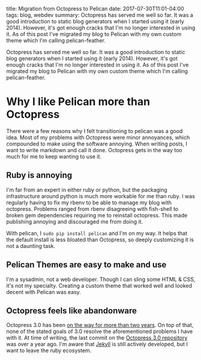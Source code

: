 title: Migration from Octopress to Pelican
date: 2017-07-30T11:01-04:00
tags: blog, webdev
summary:  Octopress has served me well so far. It was a good introduction to static blog generators when I started using it (early 2014). However, it's got enough cracks that I'm no longer interested in using it. As of this post I've migrated my blog to Pelican with my own custom theme which I'm calling pelican-feather.

Octopress has served me well so far. It was a good introduction to static blog generators when I started using it (early 2014). However, it's got enough cracks that I'm no longer interested in using it. As of this post I've migrated my blog to Pelican with my own custom theme which I'm calling pelican-feather.

# Why I like Pelican more than Octopress

There were a few reasons why I felt transitioning to pelican was a good idea. Most of my problems with Octopress were minor annoyances, which compounded to make using the software annoying. When writing posts, I want to write markdown and call it done. Octopress gets in the way too much for me to keep wanting to use it.

## Ruby is annoying

I'm far from an expert in either ruby or python, but the packaging infrastructure around python is much more workable for me than ruby. I was regularly having to fix my rbenv to be able to manage my blog with octopress. Problems ranged from rbenv disagreeing with fish-shell to broken gem dependencies requiring me to reinstall octopress. This made publishing annoying and discouraged me from doing it.

With pelican, I ``sudo pip install pelican`` and I'm on my way. It helps that the default install is less bloated than Octopress, so deeply customizing it is not a daunting task.

## Pelican Themes are easy to make and use

I'm a sysadmin, not a web developer. Though I can sling some HTML & CSS, it's not my specialty. Creating a custom theme that worked well and looked decent with Pelican was easy.

## Octopress feels like abandonware

Octopress 3.0 has been [on the way for more than two years](http://octopress.org/2015/01/15/octopress-3.0-is-coming/). On top of that, none of the stated goals of 3.0 resolve the aforementioned problems I have with it. At time of writing, the last commit on the [Octopress 3.0 repository](https://github.com/octopress/octopress) was over a year ago. I'm aware that [Jekyll](https://jekyllrb.com/) is still actively developed, but I want to leave the ruby ecosystem.